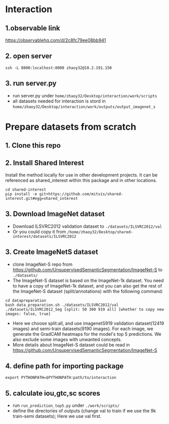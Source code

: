 # Interaction 

## 1.observable link
https://observablehq.com/d/2c8fc79ee08bb941
## 2. open server
```ssh -L 8000:localhost:8000 zhaoy32@10.2.191.150```
## 3. run server.py
* run server.py under ```home/zhaoy32/Desktop/interaction/work/scripts```
* all datasets needed for interaction is stord in ```home/zhaoy32/Desktop/interaction/work/outputs/output_imagenet_s```

# Prepare datasets from scratch
## 1. Clone this repo
## 2. Install Shared Interest 
Install the method locally for use in other development projects. It can be referenced as shared_interest within this package and in other locations.
```
cd shared-interest
pip install -e git+https://github.com/mitvis/shared-interest.git#egg=shared_interest
```
## 3. Download ImageNet dataset
* Download ILSVRC2012 validation dataset to ```./datasets/ILSVRC2012/val```  
* Or you could copy it from ```/home/zhaoy32/Desktop/shared-interest/datasets/ILSVRC2012```   
## 3. Create ImageNetS dataset
* clone ImageNet-S repo from https://github.com/UnsupervisedSemanticSegmentation/ImageNet-S to ```./datasets/```
* The ImageNet-S dataset is based on the ImageNet-1k dataset. You need to have a copy of ImageNet-1k dataset, and you can also get the rest of the ImageNet-S dataset (split/annotations) with the following command:
```
cd datapreparation
bash data_preparation.sh ./datasets/ILSVRC2012/val ./datasets/ILSVRC2012_Seg [split: 50 300 919 all] [whether to copy new images: false, true]
```
* Here we choose split:all, and use imagenetS919 validation dataset(12419 images) and semi-train datasets(9190 images). For each image, we generate the GradCAM heatmaps for the model's top 5 predictions. We also exclude some images with unwanted concepts.
* More details about ImageNet-S dataset could be read in https://github.com/UnsupervisedSemanticSegmentation/ImageNet-S

## 4. define path for importing package
```export PYTHONPATH=$PYTHONPATH:path/to/interaction```

## 5. calculate iou,gtc,sc scores 
* run ```run_prediction_top5.py``` under ```./work/scripts/```
* define the directories of outputs (change val to train if we use the 9k train-semi datasets); Here we use val first.

